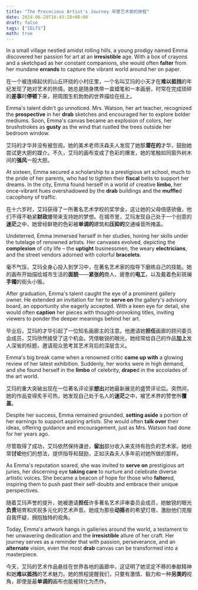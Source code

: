 ```yaml
---
title: "The Precocious Artist's Journey 早慧艺术家的旅程"
date: 2024-06-20T16:43:28+08:00
draft: false
tags: ["IELTS"]
math: true
---
```


In a small village nestled amidst rolling hills, a young prodigy named Emma discovered her passion for art at an **irresistible** age. With a box of crayons and a sketchpad as her constant companions, she would often **falter** from her mundane **errands** to capture the vibrant world around her on paper.

在一个被连绵起伏的山丘环绕的小村庄里，一个名叫艾玛的小天才在**难以抵挡**的年纪发现了她对艺术的热情。她总是随身携带一盒蜡笔和一本画册，时常在完成琐碎的**差事**时**停顿**下来，把周围生机勃勃的世界描绘在纸上。

Emma's talent didn't go unnoticed. Mrs. Watson, her art teacher, recognized the **prospective** in her **drab** sketches and encouraged her to explore bolder mediums. Soon, Emma's canvas became an explosion of colors, her brushstrokes as **gusty** as the wind that rustled the trees outside her bedroom window.

艾玛的才华并没有被忽视。她的美术老师沃森夫人发现了她那**潜在的**才华，鼓励她尝试更大胆的媒介。不久，艾玛的画布变成了色彩的爆发，她的笔触如同窗外树木间的**强风**一般大胆。

At sixteen, Emma secured a scholarship to a prestigious art school, much to the pride of her parents, who had to tighten their **fiscal** belts to support her dreams. In the city, Emma found herself in a world of creative **limbo**, her once-vibrant hues overshadowed by the **drab** buildings and the **muffle**d cacophony of traffic.

在十六岁时，艾玛获得了一所著名艺术学校的奖学金，这让她的父母倍感骄傲，他们不得不勒紧**财政**腰带来支持她的梦想。在城市里，艾玛发现自己处于一个创意的**迷茫**之中，她曾经鲜艳的色彩被**单调的**建筑和**压抑的**交通噪音所掩盖。

Undeterred, Emma immersed herself in her studies, honing her skills  under the tutelage of renowned artists. Her canvases evolved, depicting  the **complexion** of city life – the **uptight** businessmen, the weary **electricians**, and the street vendors adorned with colorful **bracelets**.

毫不气馁，艾玛全身心投入到学习中，在著名艺术家的指导下磨练自己的技能。她的画布开始描绘城市生活的**面貌**——**紧张的**商人、疲惫的**电工**，以及戴着色彩斑斓**手镯**的街头小贩。

After graduation, Emma's talent caught the eye of a prominent gallery owner. He extended an invitation for her to **serve on** the gallery's advisory board, an opportunity she eagerly accepted. With a keen eye for detail, she would often **caption** her pieces with thought-provoking titles, inviting viewers to ponder the deeper meanings behind her art.

毕业后，艾玛的才华引起了一位知名画廊主的注意。他邀请她**担任**画廊的顾问委员会成员，艾玛欣然接受了这个机会。凭借敏锐的眼光，她经常给自己的作品**加上**发人深省的标题，邀请观众思考其艺术背后的深层含义。

Emma's big break came when a renowned critic **came up with** a glowing review of her latest exhibition. Suddenly, her works were in high demand, and she found herself in the **limbo** of celebrity, **drape**d in the accolades of the art world.

艾玛的重大突破出现在一位著名评论家**想出**对她最新展览的盛赞评论后。突然间，她的作品变得炙手可热，她发现自己处于名人的**迷茫**之中，被艺术界的赞誉所**覆盖**。

Despite her success, Emma remained grounded, **setting aside** a portion of her earnings to support aspiring artists. She would often **talk over** their ideas, offering guidance and encouragement, just as Mrs. Watson had done for her years ago.

尽管取得了成功，艾玛依然保持谦逊，**留出**部分收入来支持有抱负的艺术家。她经常**讨论**他们的想法，提供指导和鼓励，正如沃森夫人多年前对她所做的那样。

As Emma's reputation soared, she was invited to **serve on** prestigious art juries, her discerning eye **taking care** to nurture and celebrate diverse artistic voices. She became a beacon of hope for those who **falter**ed, inspiring them to push past their self-doubts and embrace their unique perspectives.

随着艾玛声誉的提升，她被邀请**担任**许多著名艺术评审委员会成员，她敏锐的眼光**负责**培育和庆祝多元化的艺术声音。她成为那些**动摇**者的希望灯塔，激励他们克服自我怀疑，拥抱独特的视角。

Today, Emma's artwork hangs in galleries around the world, a testament to her unwavering dedication and the **irresistible** allure of her craft. Her journey serves as a reminder that with passion, perseverance, and an **alternate** vision, even the most **drab** canvas can be transformed into a masterpiece.

今天，艾玛的艺术作品悬挂在世界各地的画廊中，这证明了她坚定不移的奉献精神和她**难以抵挡**的艺术魅力。她的旅程提醒我们，只要有激情、毅力和一种**另类的**视角，即使是最**单调的**画布也能被转化为杰作。
